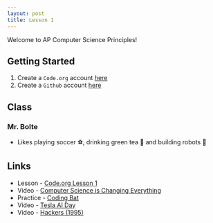 ```yaml
---
layout: post
title: Lesson 1
---
```


Welcome to AP Computer Science Principles!

## Getting Started

1. Create a `Code.org` account [here](https://studio.code.org/join/FDCMXL)
2. Create a `Github` account [here](https://github.com/signup)

## Class

### Mr. Bolte

- Likes playing soccer ⚽, drinking green tea 🥤 and building robots 🤖

## Links

- Lesson - [Code.org Lesson 1](https://studio.code.org/s/csp1-2022/lessons/1)
- Video - [Computer Science is Changing Everything](https://www.youtube.com/watch?v=QvyTEx1wyOY)
- Practice - [Coding Bat](https://codingbat.com/)
- Video - [Tesla AI Day](https://youtu.be/j0z4FweCy4M?t=7570)
- Video - [Hackers (1995)](https://www.youtube.com/watch?v=wlMvYx11V-Y)
